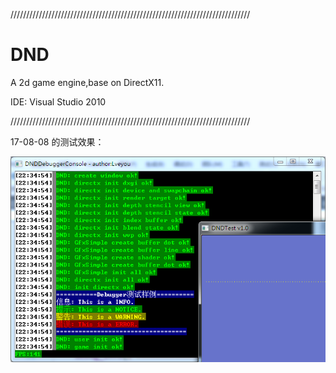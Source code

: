 ////////////////////////////////////////////////////////////////////////////
# DND
A 2d game engine,base on DirectX11.

IDE: Visual Studio 2010

////////////////////////////////////////////////////////////////////////////

17-08-08 的测试效果：

![image](https://github.com/Lveyou/DND/blob/master/测试截图/17-08-08_01.png)
